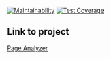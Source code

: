 [![Maintainability](https://api.codeclimate.com/v1/badges/83d1974715051eb3dd52/maintainability)](https://codeclimate.com/github/DAS27/php-project-lvl3/maintainability)
[![Test Coverage](https://api.codeclimate.com/v1/badges/83d1974715051eb3dd52/test_coverage)](https://codeclimate.com/github/DAS27/php-project-lvl3/test_coverage)

## Link to project
[Page Analyzer](https://peaceful-stream-47620.herokuapp.com/)

